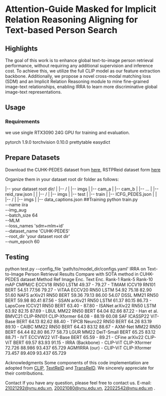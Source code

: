 # Attention-Guide Masked for Implicit Relation Reasoning Aligning for Text-based Person Search

## Highlights
The goal of this work is to enhance global text-to-image person retrieval performance, without requiring any additional supervision and inference cost. To achieve this, we utilize the full CLIP model as our feature extraction backbone. Additionally, we propose a novel cross-modal matching loss (SDM) and an Implicit Relation Reasoning module to mine fine-grained image-text relationships, enabling IRRA to learn more discriminative global image-text representations.

## Usage
### Requirements
we use single RTX3090 24G GPU for training and evaluation.

pytorch 1.9.0
torchvision 0.10.0
prettytable
easydict
## Prepare Datasets
Download the CUHK-PEDES dataset from [here]([url](https://github.com/ShuangLI59/Person-Search-with-Natural-Language-Description)), RSTPReid dataset form [here]([url](https://github.com/NjtechCVLab/RSTPReid-Dataset))

Organize them in your dataset root dir folder as follows:

|-- your dataset root dir/
|   |-- <CUHK-PEDES>/
|       |-- imgs
|            |-- cam_a
|            |-- cam_b
|            |-- ...
|       |-- reid_raw.json
|
|   |-- <ICFG-PEDES>/
|       |-- imgs
|            |-- test
|            |-- train 
|       |-- ICFG_PEDES.json
|
|   |-- <RSTPReid>/
|       |-- imgs
|       |-- data_captions.json
##Training
python train.py \
--name iira \
--img_aug \
--batch_size 64 \
--MLM \
--loss_names 'sdm+mlm+id' \
--dataset_name 'CUHK-PEDES' \
--root_dir 'your dataset root dir' \
--num_epoch 60

## Testing
python test.py --config_file 'path/to/model_dir/configs.yaml'
IRRA on Text-to-Image Person Retrieval Results
Compare with SOTA method in CUHK-PEDES dataset
Method Ref Image Enc. Text Enc. Rank-1 Rank-5 Rank-10 mAP
CMPM/C ECCV18 RN50 LSTM 49.37 - 79.27 -
TIMAM ICCV19 RN101 BERT 54.51 77.56 79.27 -
ViTAA ECCV20 RN50 LSTM 54.92 75.18 82.90 51.60
NAFS arXiv21 RN50 BERT 59.36 79.13 86.00 54.07
DSSL MM21 RN50 BERT 59.98 80.41 87.56 -
SSAN arXiv21 RN50 LSTM 61.37 80.15 86.73 -
LapsCore ICCV21 RN50 BERT 63.40 - 87.80 -
ISANet arXiv22 RN50 LSTM 63.92 82.15 87.69 -
LBUL MM22 RN50 BERT 64.04 82.66 87.22 -
Han et al. BMVC21 CLIP-RN101 CLIP-Xformer 64.08 - 88.19 60.08
SAF ICASSP22 ViT-Base BERT 64.13 82.62 88.40 -
TIPCB Neuro22 RN50 BERT 64.26 83.19 89.10 -
CAIBC MM22 RN50 BERT 64.43 83.12 88.67 -
AXM-Net MM22 RN50 BERT 64.44 82.80 86.77 58.73
LGUR MM22 DeiT-Small BERT 65.25 83.12 88.71 -
IVT ECCVW22 ViT-Base BERT 65.59 - 89.21 -
CFine arXiv22 CLIP-ViT BERT 69.57 83.93 91.15 -
IRRA (Backbone) - CLIP-ViT CLIP-Xformer 72.726 88.986 93.437 65.729
AGMfIRRA (our) - CLIP-ViT CLIP-Xformer 73.457 89.409 93.437 65.729


Acknowledgments
Some components of this code implementation are adopted from [CLIP]([url](https://github.com/openai/CLIP)), [TextReID]([url](https://github.com/BrandonHanx/TextReID)) and [TransReID]([url](https://github.com/damo-cv/TransReID)). We sincerely appreciate for their contributions.

Contact
If you have any question, please feel free to contact us. E-mail: 21021292@vnu.edu.vn, 20021080@vnu.edu.vn, 22022542@vnu.edu.vn .
